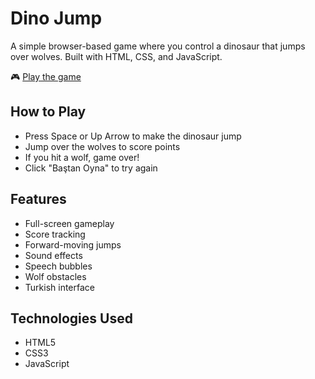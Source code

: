 # Dino Jump

A simple browser-based game where you control a dinosaur that jumps over wolves. Built with HTML, CSS, and JavaScript.

🎮 [Play the game](https://elnidal.github.io/dinogame)

## How to Play

- Press Space or Up Arrow to make the dinosaur jump
- Jump over the wolves to score points
- If you hit a wolf, game over!
- Click "Baştan Oyna" to try again

## Features

- Full-screen gameplay
- Score tracking
- Forward-moving jumps
- Sound effects
- Speech bubbles
- Wolf obstacles
- Turkish interface

## Technologies Used

- HTML5
- CSS3
- JavaScript 